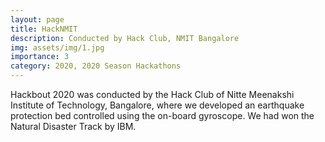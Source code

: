 ```yaml
---
layout: page
title: HackNMIT
description: Conducted by Hack Club, NMIT Bangalore
img: assets/img/1.jpg
importance: 3
category: 2020, 2020 Season Hackathons
---
```


Hackbout 2020 was conducted by the Hack Club of Nitte Meenakshi Institute of Technology, Bangalore, where we developed an earthquake protection bed controlled using the on-board gyroscope. We had won the Natural Disaster Track by IBM.
